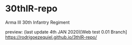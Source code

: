 # 30thIR-repo
Arma III 30th Infantry Regiment

preview: (last update 4th JAN 2020)[Web test 0.01 Branch]
https://rodrigoezequiel.github.io/3thIR-repo/ 
